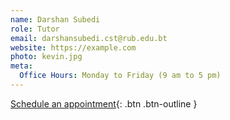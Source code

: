 ```yaml
---
name: Darshan Subedi
role: Tutor
email: darshansubedi.cst@rub.edu.bt
website: https://example.com
photo: kevin.jpg
meta:
  Office Hours: Monday to Friday (9 am to 5 pm)
---
```


[Schedule an appointment](#){: .btn .btn-outline }
